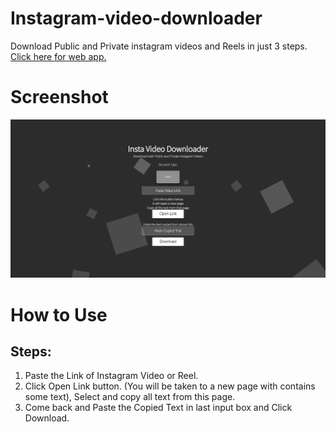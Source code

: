 # Instagram-video-downloader
Download Public and Private instagram videos and Reels in just 3 steps.
[Click here for web app.](https://sumit189.github.io/Instagram-video-downloader/)

# Screenshot
![screenshot](https://github.com/Sumit189/Instagram-video-downloader/blob/master/Screenshots/instavidss.PNG)

# How to Use
## Steps:
1. Paste the Link of Instagram Video or Reel.
2. Click Open Link button. (You will be taken to a new page with contains some text), Select and copy all text from this page.
3. Come back and Paste the Copied Text in last input box and Click Download.
